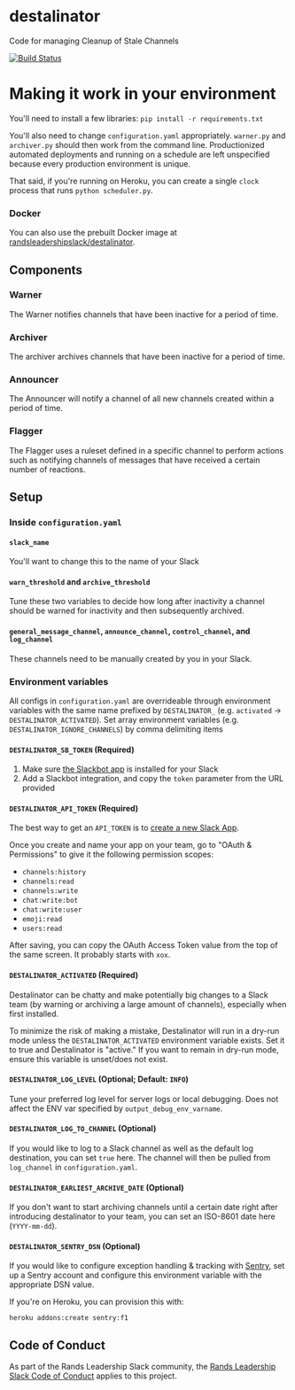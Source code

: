 # destalinator
Code for managing Cleanup of Stale Channels

[![Build Status](https://travis-ci.org/randsleadershipslack/destalinator.svg?branch=master)](https://travis-ci.org/randsleadershipslack/destalinator)

# Making it work in your environment
You'll need to install a few libraries: `pip install -r requirements.txt`

You'll also need to change `configuration.yaml` appropriately. `warner.py` and `archiver.py` should then work from the command line. Productionized automated deployments and running on a schedule are left unspecified because every production environment is unique.

That said, if you're running on Heroku, you can create a single `clock` process that runs `python scheduler.py`.

### Docker
You can also use the prebuilt Docker image at [randsleadershipslack/destalinator](https://hub.docker.com/r/randsleadershipslack/destalinator/).

## Components

### Warner

The Warner notifies channels that have been inactive for a period of time.

### Archiver

The archiver archives channels that have been inactive for a period of time.

### Announcer

The Announcer will notify a channel of all new channels created within a period of time.

### Flagger

The Flagger uses a ruleset defined in a specific channel to perform actions such as notifying channels of messages that have received a certain number of reactions.

## Setup

### Inside `configuration.yaml`

#### `slack_name`

You'll want to change this to the name of your Slack

#### `warn_threshold` and `archive_threshold`

Tune these two variables to decide how long after inactivity a channel should be warned for inactivity and then subsequently archived.

#### `general_message_channel`, `announce_channel`, `control_channel`, and `log_channel`

These channels need to be manually created by you in your Slack.

### Environment variables

All configs in `configuration.yaml` are overrideable through environment variables with the same name prefixed by `DESTALINATOR_` (e.g. `activated` -> `DESTALINATOR_ACTIVATED`). Set array environment variables (e.g. `DESTALINATOR_IGNORE_CHANNELS`) by comma delimiting items

#### `DESTALINATOR_SB_TOKEN` (Required)

1. Make sure [the Slackbot app](https://slack.com/apps/A0F81R8ET-slackbot) is installed for your Slack
2. Add a Slackbot integration, and copy the `token` parameter from the URL provided

#### `DESTALINATOR_API_TOKEN` (Required)

The best way to get an `API_TOKEN` is to [create a new Slack App](https://api.slack.com/apps/new).

Once you create and name your app on your team, go to "OAuth & Permissions" to give it the following permission scopes:

- `channels:history`
- `channels:read`
- `channels:write`
- `chat:write:bot`
- `chat:write:user`
- `emoji:read`
- `users:read`

After saving, you can copy the OAuth Access Token value from the top of the same screen. It probably starts with `xox`.

#### `DESTALINATOR_ACTIVATED` (Required)

Destalinator can be chatty and make potentially big changes to a Slack team (by warning or archiving a large amount of channels), especially when first installed.

To minimize the risk of making a mistake, Destalinator will run in a dry-run mode unless the `DESTALINATOR_ACTIVATED` environment variable exists. Set it to true and Destalinator is "active." If you want to remain in dry-run mode, ensure this variable is unset/does not exist.

#### `DESTALINATOR_LOG_LEVEL` (Optional; Default: `INFO`)

Tune your preferred log level for server logs or local debugging. Does not affect the ENV var specified by `output_debug_env_varname`.


#### `DESTALINATOR_LOG_TO_CHANNEL` (Optional)

If you would like to log to a Slack channel as well as the default log destination, you can set `true` here. The channel
will then be pulled from `log_channel` in `configuration.yaml`.

#### `DESTALINATOR_EARLIEST_ARCHIVE_DATE` (Optional)

If you don't want to start archiving channels until a certain date right after introducing destalinator to your team,
you can set an ISO-8601 date here (`YYYY-mm-dd`).

#### `DESTALINATOR_SENTRY_DSN` (Optional)

If you would like to configure exception handling & tracking with [Sentry](https://sentry.io/), set up a Sentry account
and configure this environment variable with the appropriate DSN value.

If you're on Heroku, you can provision this with:

    heroku addons:create sentry:f1

## Code of Conduct

As part of the Rands Leadership Slack community, the [Rands Leadership Slack Code of Conduct](https://github.com/randsleadershipslack/documents-and-resources/blob/master/code-of-conduct.md) applies to this project.
